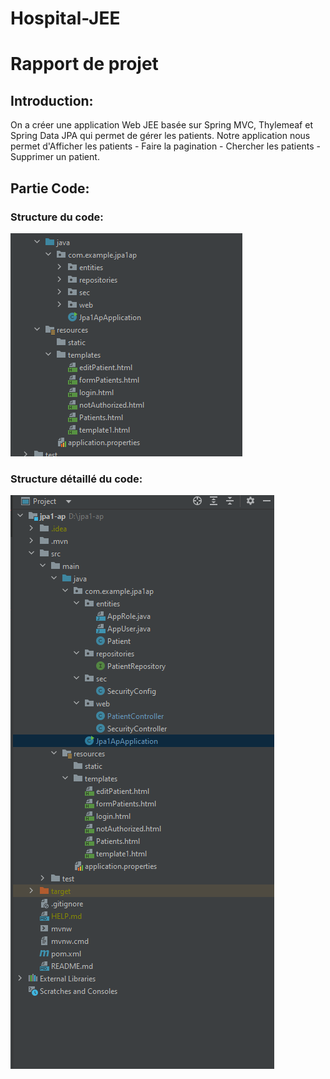 # Hospital-JEE
<H1>Rapport de projet</H1>

<H2>Introduction:</H2>

On a créer une application Web JEE basée sur Spring MVC, Thylemeaf et Spring Data JPA qui permet de gérer les patients.
Notre application nous permet d'Afficher les patients - Faire la pagination - Chercher les patients - Supprimer un patient.


<H2>Partie Code:</H2>

<H3>Structure du code:</H3>

![Structure de code](g1.png)

<H3>Structure détaillé du code:</H3>

![Structure de code](g2.png)










 
